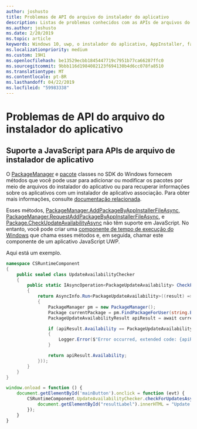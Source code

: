 ```yaml
---
author: joshusto
title: Problemas de API do arquivo do instalador do aplicativo
description: Listas de problemas conhecidos com as APIs de arquivos do instalador do aplicativo.
ms.author: joshusto
ms.date: 2/20/2019
ms.topic: article
keywords: Windows 10, uwp, o instalador do aplicativo, AppInstaller, fazer sideload de API
ms.localizationpriority: medium
ms.custom: 19H1
ms.openlocfilehash: be13529ecbb1845447719c7951b77ca66287ffc0
ms.sourcegitcommit: 9bbb116d1984082123f694130b4d6cc078fa8510
ms.translationtype: MT
ms.contentlocale: pt-BR
ms.lasthandoff: 04/22/2019
ms.locfileid: "59983338"
---
```

# <a name="app-installer-file-api-issues"></a>Problemas de API do arquivo do instalador do aplicativo

## <a name="javascript-support-for-app-installer-file-apis"></a>Suporte a JavaScript para APIs de arquivo de instalador de aplicativo

O [PackageManager](https://docs.microsoft.com/uwp/api/windows.management.deployment.packagemanager) e [pacote](https://docs.microsoft.com/uwp/api/windows.applicationmodel.package) classes no SDK do Windows fornecem métodos que você pode usar para adicionar ou modificar os pacotes por meio de arquivos do instalador do aplicativo ou para recuperar informações sobre os aplicativos com um instalador de aplicativo associação. Para obter mais informações, consulte [documentação relacionada](app-installer-documentation.md).

Esses métodos, [PackageManager.AddPackageByAppInstallerFileAsync](https://docs.microsoft.com/uwp/api/windows.management.deployment.packagemanager.addpackagebyappinstallerfileasync), [PackageManager.RequestAddPackageByAppInstallerFileAsync](https://docs.microsoft.com/uwp/api/windows.management.deployment.packagemanager.requestaddpackagebyappinstallerfileasync), e [ Package.CheckUpdateAvailabilityAsync](https://docs.microsoft.com/uwp/api/windows.applicationmodel.package.checkupdateavailabilityasync) não têm suporte em JavaScript. No entanto, você pode criar uma [componente de tempo de execução do Windows](https://docs.microsoft.com/windows/uwp/winrt-components/walkthrough-creating-a-simple-windows-runtime-component-and-calling-it-from-javascript) que chama esses métodos e, em seguida, chamar este componente de um aplicativo JavaScript UWP.

Aqui está um exemplo.

```csharp
namespace CSRuntimeComponent
{
    public sealed class UpdateAvailabilityChecker
    {
        public static IAsyncOperation<PackageUpdateAvailability> CheckForUpdatesAsync()
        {
            return AsyncInfo.Run<PackageUpdateAvailability>((result) => Task.Run<PackageUpdateAvailability>(async () =>
            {
                PackageManager pm = new PackageManager();
                Package currentPackage = pm.FindPackageForUser(string.Empty, Package.Current.Id.FullName);
                PackageUpdateAvailabilityResult apiResult = await currentPackage.CheckUpdateAvailabilityAsync();

                if (apiResult.Availability == PackageUpdateAvailability.Error)
                {
                    Logger.Error($"Error occurred, extended code: {apiResult.ExtendedError}");
                }

                return apiResult.Availability;
            }));
        }
    }
}
```

```javascript
window.onload = function () {
    document.getElementById('mainButton').onclick = function (evt) {
        CSRuntimeComponent.UpdateAvailabilityChecker.checkForUpdatesAsync().done(function (result) {
            document.getElementById("resultLabel").innerHTML = "Update availability result:" + result;
        });
    }
}
```

